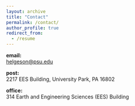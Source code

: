 ```yaml
---
layout: archive
title: "Contact"
permalink: /contact/
author_profile: true
redirect_from:
  - /resume
---
```


**email:**  
helgeson@psu.edu

**post:**  
2217 EES Building, University Park, PA 16802

**office:**  
314 Earth and Engineering Sciences (EES) Building  
